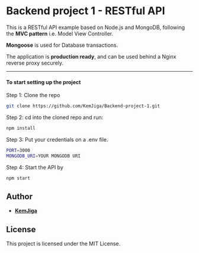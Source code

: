# Backend project 1 - RESTful API

This is a RESTful API example based on Node.js and MongoDB, following the **MVC pattern** i.e. Model View Controller.

**Mongoose** is used for Database transactions.

The application is **production ready**, and can be used behind a Nginx reverse proxy securely.

---

#### To start setting up the project

Step 1: Clone the repo

```bash
git clone https://github.com/KemJiga/Backend-project-1.git
```

Step 2: cd into the cloned repo and run:

```bash
npm install
```

Step 3: Put your credentials on a .env file.

```bash
PORT=3000
MONGODB_URI=YOUR MONGODB URI
```

Step 4: Start the API by

```bash
npm start
```

## Author

- [**KemJiga**](www.linkedin.com/in/kemjiga)

## License

This project is licensed under the MIT License.
